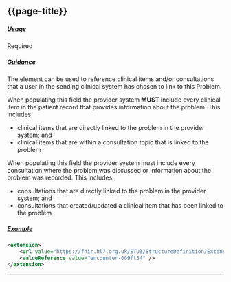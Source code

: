 ## {{page-title}}

<h5><ins>Usage</ins></h5>

<span class="mro-circle required" title="Required"></span> Required


<h5><ins>Guidance</ins></h5>

The element can be used to reference clinical items and/or consultations that a user in the sending clinical system has chosen to link to this Problem.

When populating this field the provider system **MUST** include every clinical item in the patient record that provides information about the problem. This includes:

- clinical items that are directly linked to the problem in the provider system; and
- clinical items that are within a consultation topic that is linked to the problem


When populating this field the provider system must include every consultation where the problem was discussed or information about the problem was recorded. This includes:

- consultations that are directly linked to the problem in the provider system; and
- consultations that created/updated a clinical item that has been linked to the problem

<h5><ins>Example</ins></h5>

```xml
<extension>
    <url value="https://fhir.hl7.org.uk/STU3/StructureDefinition/Extension-CareConnect-RelatedClinicalContent-1" />
    <valueReference value="encounter-009ft54" />
</extension>
```

---